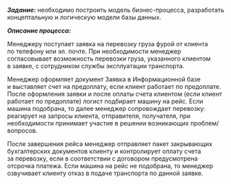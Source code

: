 ***Задание:*** необходимо построить модель бизнес-процесса, разработать концептальную и логическую модели базы данных.

***Описание процесса:***

Менеджеру поступает заявка на перевозку груза фурой от клиента по телефону или эл. почте. При необходимости менеджер согласовывает возможность перевозки груза, указанного клиентом в заявке, с сотрудником службы эксплуатации транспорта.

Менеджер оформляет документ Заявка в Информационной базе и выставляет счет на предоплату, если клиент работает по предоплате. После оформления заявки и после оплаты счета клиентом (если клиент работает по предоплате) логист подбирает машину на рейс. Если машина подобрана, то далее менеджер сопровождает перевозку: реагирует на запросы клиента, отправителя, получателя, при необходимости принимает участие в решении возникающих проблем/вопросов.

После завершения рейса менеджер отправляет пакет закрывающих бухгалтерских документов клиенту и контролирует оплату счета за перевозку, если в соответствии с договором предусмотрена отсрочка платежа. Если машина на рейс не подобрана, то менеджер озвучивает клиенту отказ в подаче транспорта по данной заявке.
